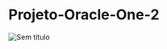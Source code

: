 # Projeto-Oracle-One-2
![Sem título](https://user-images.githubusercontent.com/98142290/160928119-e5d57fcc-afec-432c-9cd0-c797e2435499.png)
